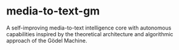 # media-to-text-gm
A self-improving media-to-text intelligence core with autonomous capabilities inspired by the theoretical architecture and algorithmic approach of the Gödel Machine.

